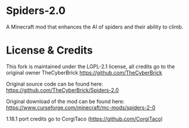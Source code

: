 # Spiders-2.0
A Minecraft mod that enhances the AI of spiders and their ability to climb.

# License & Credits
This fork is maintained under the LGPL-2.1 license, all credits go to the original owner TheCyberBrick
https://github.com/TheCyberBrick

Original source code can be found here: 
https://github.com/TheCyberBrick/Spiders-2.0

Original download of the mod can be found here: 
https://www.curseforge.com/minecraft/mc-mods/spiders-2-0

1.18.1 port credits go to CorgiTaco (https://github.com/CorgiTaco)
